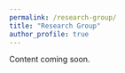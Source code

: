 ```yaml
---
permalink: /research-group/
title: "Research Group"
author_profile: true
---
```


Content coming soon.
